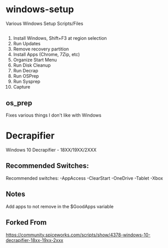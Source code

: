 # windows-setup
Various Windows Setup Scripts/Files

##
1. Install Windows, Shift+F3 at region selection
2. Run Updates
3. Remove recovery partition
4. Install Apps (Chrome, 7Zip, etc)
5. Organize Start Menu
6. Run Disk Cleanup
7. Run Decrap
8. Run OSPrep
9. Run Sysprep
10. Capture

## os_prep
Fixes various things I don't like with Windows

# Decrapifier
Windows 10 Decrapifier - 18XX/19XX/2XXX

## Recommended Switches:
Recommended switches: -AppAccess -ClearStart -OneDrive -Tablet -Xbox

## Notes
Add apps to not remove in the $GoodApps variable

## Forked From
https://community.spiceworks.com/scripts/show/4378-windows-10-decrapifier-18xx-19xx-2xxx